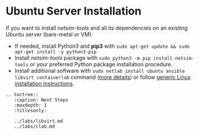 # Ubuntu Server Installation

If you want to install *netsim-tools* and all its dependencies on an existing Ubuntu server (bare-metal or VM):

* If needed, install Python3 and **pip3** with `sudo apt-get update && sudo apt-get install -y python3-pip`
* Install *netsim-tools* package with `sudo python3 -m pip install netsim-tools` or your preferred Python package installation procedure.
* Install additional software with `sudo netlab install ubuntu ansible libvirt containerlab` command ([more details](../netlab/install.md)) or follow [generic Linux installation instructions](linux.md).

```eval_rst
.. toctree::
   :caption: Next Steps
   :maxdepth: 1
   :titlesonly:

   ../labs/libvirt.md
   ../labs/clab.md
```
